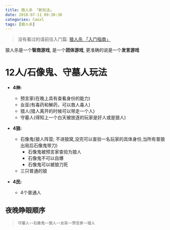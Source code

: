 ```yaml
---
title: 狼人杀 「新玩法」
date: 2018-07-11 09:30:38
categories: Caoxl
tags: [狼人杀]
---
```


> 没有看过的请前往入门篇: [狼人杀 「入门指南」](http://blog.caoxl.com/2018/03/09/How-to-play-Wolves-Kill/)

<!-- more -->

狼人杀是一个**智商游戏**, 是一个**团体游戏**, 更准确的说是一个**发言游戏**

# 12人/石像鬼、守墓人玩法

- **4神:**
  - 预言家(在晚上具有查看身份的能力)
  - 女巫(有毒药和解药，可以救人毒人)
  - 猎人(猎人离开的时候可以带走一个人)
  - 守墓人(得知上一个白天被放逐的玩家是好人或是狼人)


- **4狼:**
  - 石像鬼(狼人阵营; 不进狼窝,没完可以查验一名玩家的具体身份,当所有普狼出局后石像鬼带刀)
    - 石像鬼被预言家查验为狼人
    - 石像鬼不可以自爆
    - 石像鬼可以被狼刀死
  - 三只普通的狼


- **4民:**
  - 4个普通人
  
## 夜晚睁眼顺序

> `守墓人`--`石像鬼`--`狼人`--`女巫`--`预言家`--`猎人`